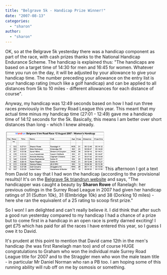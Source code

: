 ```yaml
---
title: "Belgrave 5k - Handicap Prize Winner!"
date: "2007-08-13"
categories: 
  - "sharon"
author:
  - "sharon"
---
```


OK, so at the Belgrave 5k yesterday there was a handicap component as part of the race, with cash prizes thanks to the National Handicap Endurance Scheme. The handicap is explained thus: "The handicaps are based on a target time of 14:30 for men and 16:45 for women. Whatever time you run on the day, it will be adjusted by your allowance to give your handicap time. The number preceding your allowance on the entry list is your handicap rating (much like a golf handicap) and can be applied to all distances from 5k to 10 miles - different allowances for each distance of course".

Anyway, my handicap was 12:49 seconds based on how I had run three races previously in the Surrey Road League this year. This meant that my actual time minus my handicap time (27:01 - 12:49) gave me a handicap time of 14:12 seconds for the 5k. Basically, this means I am better over short distances than long - which I knew already.

[![2007-08-12-belgrave5_womens_handicap.gif](/images/2007/2007-08-12-belgrave5_womens_handicap.gif)](http://www.belgraveharriers.com/Belgrave5k/2007/Belgrave5k2007-08-12WomensHcap.pdf)This afternoon I got a text from David to say that I had won the handicap (according to the provisional results)! It's on the [Belgrave 5k triandrun website](http://www.belgraveharriers.com/Belgrave5k/2007/belgrave5k.htm) and says, "The handicapper was caught a beauty by **Sharon Rowe** of Ranelagh: her previous outings in the Surrey Road League in 2007 had given her handicap ratings of 31 (Sutton 10k), 31 (Elmbridge 10k) and 38 (Dorking 10 miles) - here she ran the equivalent of a 25 rating to scoop first prize."

So I won! I am delighted and can't really believe it. I did think that after such a good run yesterday compared to my handicap I had a chance of a prize but to come first in a handicap in an open race is pretty darned exciting! I get &pound;75 which has paid for all the races I have entered this year, so I guess I owe it to David.

It's prudent at this point to mention that David came 12th in the men's handicap (he was first Ranelagh man too) and of course HUGE congratulations to Graham who won the individual male Surrey Road League title for 2007 and to the Straggler men who won the male team title - in particular Mr Daniel Norman who ran a PB too. I am hoping some of this running ability will rub off on me by osmosis or something.
